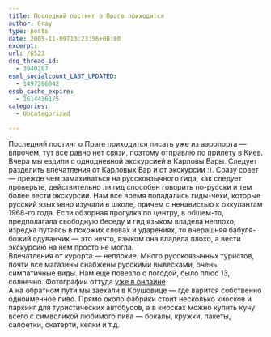 ```yaml
---
title: Последний постинг о Праге приходится
author: Gray
type: posts
date: 2005-11-09T13:23:56+00:00
excerpt:
url: /6523
dsq_thread_id:
  - 3940287
esml_socialcount_LAST_UPDATED:
  - 1497266042
essb_cache_expire:
  - 1614436175
categories:
  - Uncategorized

---
```








Последний постинг о Праге приходится писать уже из аэропорта &#8212; впрочем, тут все равно нет связи, поэтому отправлю по прилету в Киев.  
Вчера мы ездили с однодневной экскурсией в Карловы Вары. Следует разделить впечатления от Карловых Вар и от экскурсии :). Сразу совет &#8212; прежде чем замахиваться на русскоязычного гида, как следует проверьте, действительно ли гид способен говорить по-русски и тем более вести экскурсии. Нам все время попадались гиды-чехи, которые русский язык явно изучали в школе, причем с ненавистью к оккупантам 1968-го года. Если обзорная прогулка по центру, в общем-то, предполагала свободную беседу и гид языком владела неплохо, изредка путаясь в похожих словах и ударениях, то вчерашняя бабуля-божий одуванчик &#8212; это нечто, языком она владела плохо, а вести экскурсию на нем просто не могла.  
Впечатления от курорта &#8212; неплохие. Много русскоязычных туристов, почти все магазины снабжены русскими вывесками, очень симпатичные виды. Нам еще повезло с погодой, было плюс 13, солнечно. Фотографии оттуда <a href="http://public.fotki.com/SergeyPetrenko/cities/karlovy_vary_2005/" target="_blank">уже в онлайне</a>.  
А на обратном пути мы заехали в Крушовице &#8212; где варится собственно одноименное пиво. Прямо около фабрики стоит несколько киосков и паркинг для туристических автобусов, а в киосках можно купить кучу всего с символикой любимого пива &#8212; бокалы, кружки, пакеты, салфетки, скатерти, кепки и т.д.